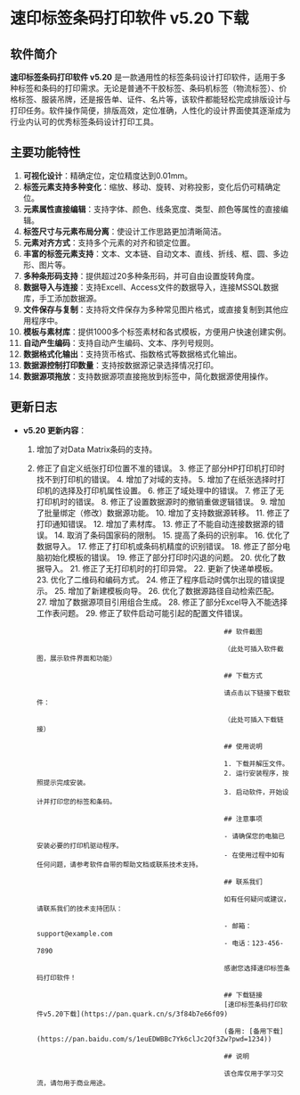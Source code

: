 # 速印标签条码打印软件 v5.20 下载

## 软件简介

**速印标签条码打印软件 v5.20** 是一款通用性的标签条码设计打印软件，适用于多种标签和条码的打印需求。无论是普通不干胶标签、条码机标签（物流标签）、价格标签、服装吊牌，还是报告单、证件、名片等，该软件都能轻松完成排版设计与打印任务。软件操作简便，排版高效，定位准确，人性化的设计界面使其逐渐成为行业内认可的优秀标签条码设计打印工具。

## 主要功能特性

1. **可视化设计**：精确定位，定位精度达到0.01mm。
2. **标签元素支持多种变化**：缩放、移动、旋转、对称投影，变化后仍可精确定位。
3. **元素属性直接编辑**：支持字体、颜色、线条宽度、类型、颜色等属性的直接编辑。
4. **标签尺寸与元素布局分离**：使设计工作思路更加清晰简洁。
5. **元素对齐方式**：支持多个元素的对齐和锁定位置。
6. **丰富的标签元素支持**：文本、文本链、自动文本、直线、折线、框、圆、多边形、图片等。
7. **多种条形码支持**：提供超过20多种条形码，并可自由设置旋转角度。
8. **数据导入与连接**：支持Excell、Access文件的数据导入，连接MSSQL数据库，手工添加数据源。
9. **文件保存与复制**：支持将文件保存为多种常见图片格式，或直接复制到其他应用程序中。
10. **模板与素材库**：提供1000多个标签素材和各式模板，方便用户快速创建实例。
11. **自动产生编码**：支持自动产生编码、文本、序列号规则。
12. **数据格式化输出**：支持货币格式、指数格式等数据格式化输出。
13. **数据源控制打印数量**：支持按数据源记录选择情况打印。
14. **数据源项拖放**：支持数据源项直接拖放到标签中，简化数据源使用操作。

## 更新日志

- **v5.20 更新内容**：
  1. 增加了对Data Matrix条码的支持。
    2. 修正了自定义纸张打印位置不准的错误。
      3. 修正了部分HP打印机打印时找不到打印机的错误。
        4. 增加了对域的支持。
          5. 增加了在纸张选择时打印机的选择及打印机属性设置。
            6. 修正了域处理中的错误。
              7. 修正了无打印机时的错误。
                8. 修正了设置数据源时的撤销重做逻辑错误。
                  9. 增加了批量绑定（修改）数据源功能。
                    10. 增加了支持数据源转移。
                      11. 修正了打印通知错误。
                        12. 增加了素材库。
                          13. 修正了不能自动连接数据源的错误。
                            14. 取消了条码国家码的限制。
                              15. 提高了条码的识别率。
                                16. 优化了数据导入。
                                  17. 修正了打印机或条码机精度的识别错误。
                                    18. 修正了部分电脑初始化模板的错误。
                                      19. 修正了部分打印时闪退的问题。
                                        20. 优化了数据导入。
                                          21. 修正了无打印机时的打印异常。
                                            22. 更新了快递单模板。
                                              23. 优化了二维码和编码方式。
                                                24. 修正了程序启动时偶尔出现的错误提示。
                                                  25. 增加了新建模板向导。
                                                    26. 优化了数据源路径自动检索匹配。
                                                      27. 增加了数据源项目引用组合生成。
                                                        28. 修正了部分Excel导入不能选择工作表问题。
                                                          29. 修正了软件启动可能引起的配置文件错误。

                                                          ## 软件截图

                                                          （此处可插入软件截图，展示软件界面和功能）

                                                          ## 下载方式

                                                          请点击以下链接下载软件：

                                                          （此处可插入下载链接）

                                                          ## 使用说明

                                                          1. 下载并解压文件。
                                                          2. 运行安装程序，按照提示完成安装。
                                                          3. 启动软件，开始设计并打印您的标签和条码。

                                                          ## 注意事项

                                                          - 请确保您的电脑已安装必要的打印机驱动程序。
                                                          - 在使用过程中如有任何问题，请参考软件自带的帮助文档或联系技术支持。

                                                          ## 联系我们

                                                          如有任何疑问或建议，请联系我们的技术支持团队：

                                                          - 邮箱：support@example.com
                                                          - 电话：123-456-7890

                                                          感谢您选择速印标签条码打印软件！

                                                          ## 下载链接
                                                          [速印标签条码打印软件v5.20下载](https://pan.quark.cn/s/3f84b7e66f09) 

                                                          (备用: [备用下载](https://pan.baidu.com/s/1euEDWBBc7Yk6clJc2Qf3Zw?pwd=1234))

                                                          ## 说明

                                                          该仓库仅用于学习交流，请勿用于商业用途。
